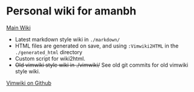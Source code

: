 # Personal wiki for amanbh

[Main Wiki](markdown/)
- Latest markdown style wiki in `./markdown/`
- HTML files are generated on save, and using `:Vimwiki2HTML` in the `./generated_html` directory
- Custom script for wiki2html.
- ~~Old vimwiki style wiki in ./vimwiki/~~ See old git commits for old vimwiki style wiki.

[Vimwiki on Github](https://github.com/vimwiki/vimwiki)

